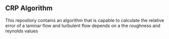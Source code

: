 ## CRP Algorithm

This repository contains an algorithm that is capable to calculate the relative error of a laminar flow and turbulent flow depends on a the roughness and reynolds values

